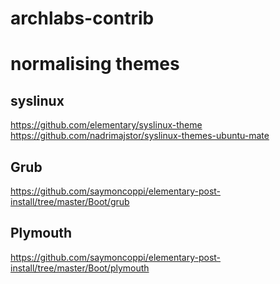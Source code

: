 # archlabs-contrib

# normalising themes
## syslinux
https://github.com/elementary/syslinux-theme \
https://github.com/nadrimajstor/syslinux-themes-ubuntu-mate

## Grub
https://github.com/saymoncoppi/elementary-post-install/tree/master/Boot/grub

## Plymouth
https://github.com/saymoncoppi/elementary-post-install/tree/master/Boot/plymouth
